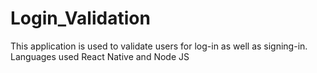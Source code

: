 # Login_Validation

This application is used to validate users for log-in as well as signing-in.
Languages used React Native and Node JS
